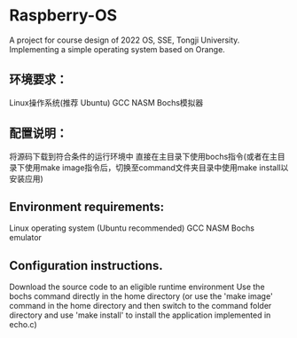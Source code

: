 # Raspberry-OS
A project for course design of 2022 OS, SSE, Tongji University. Implementing a simple operating system based on Orange.

## 环境要求：
Linux操作系统(推荐 Ubuntu)
GCC
NASM
Bochs模拟器

## 配置说明：
将源码下载到符合条件的运行环境中
直接在主目录下使用bochs指令(或者在主目录下使用make image指令后，切换至command文件夹目录中使用make install以安装应用)


## Environment requirements:
Linux operating system (Ubuntu recommended)
GCC
NASM
Bochs emulator

## Configuration instructions.
Download the source code to an eligible runtime environment
Use the bochs command directly in the home directory (or use the 'make image' command in the home directory and then switch to the command folder directory and use 'make install' to install the application implemented in echo.c)
